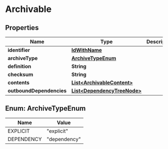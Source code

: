 
# Archivable

## Properties
Name | Type | Description | Notes
------------ | ------------- | ------------- | -------------
**identifier** | [**IdWithName**](IdWithName.md) |  |  [optional]
**archiveType** | [**ArchiveTypeEnum**](#ArchiveTypeEnum) |  |  [optional]
**definition** | **String** |  |  [optional]
**checksum** | **String** |  |  [optional]
**contents** | [**List&lt;ArchivableContent&gt;**](ArchivableContent.md) |  |  [optional]
**outboundDependencies** | [**List&lt;DependencyTreeNode&gt;**](DependencyTreeNode.md) |  |  [optional]


<a name="ArchiveTypeEnum"></a>
## Enum: ArchiveTypeEnum
Name | Value
---- | -----
EXPLICIT | &quot;explicit&quot;
DEPENDENCY | &quot;dependency&quot;



